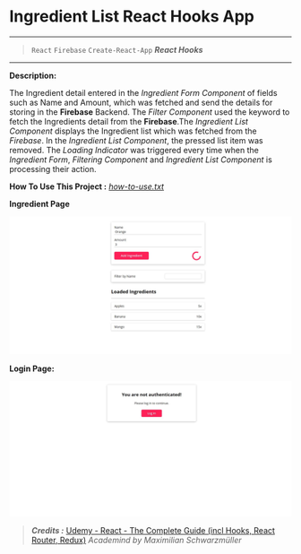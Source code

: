 # Ingredient List React Hooks App

---

> `React`  `Firebase`  `Create-React-App`       ***React Hooks***

---

**Description:**

  The Ingredient detail entered in the *Ingredient Form Component* of fields such as Name and Amount, 
 which was fetched and send the details for storing in the **Firebase** Backend. The *Filter Component* used the keyword 
 to fetch the Ingredients detail from the **Firebase**.The *Ingredient List Component* displays the Ingredient list 
 which was fetched from the *Firebase*. In the *Ingredient List Component*, the pressed list item was removed. 
 The *Loading Indicator* was triggered every time when the *Ingredient Form*, *Filtering Component* and 
 *Ingredient List Component* is processing their action.

  
**How To Use This Project :**  *[how-to-use.txt](/IngredientListUsingReactHooks/how-to-use.txt)*


**Ingredient Page**

![Ingredient Page](/IngredientListUsingReactHooks/webpages/ingredient.JPG)

**Login Page:**

![LogIn Page](/IngredientListUsingReactHooks/webpages/login.jpg)

> ***Credits :*** [ Udemy - React - The Complete Guide (incl Hooks, React Router, Redux)](https://www.udemy.com/course/react-the-complete-guide-incl-redux/) *Academind by Maximilian Schwarzmüller*

    
    
  
